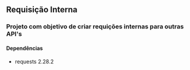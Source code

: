 ## Requisição Interna

### Projeto com objetivo de criar requições internas para outras API's

#### Dependências

- requests 2.28.2